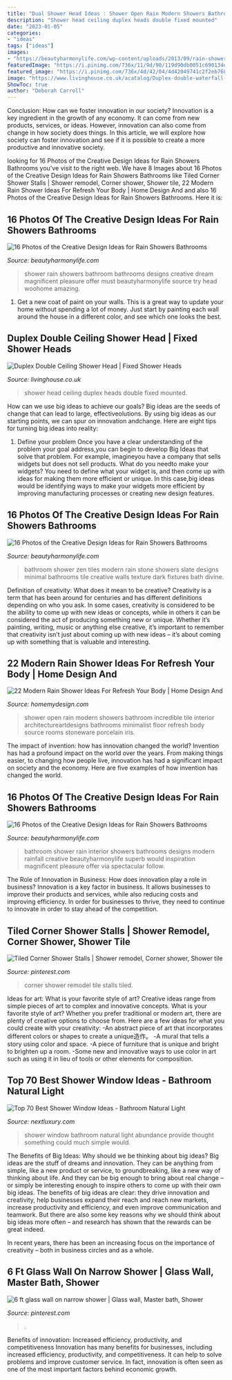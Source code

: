 ```yaml
---
title: "Dual Shower Head Ideas : Shower Open Rain Modern Showers Bathroom Incredible Tile Interior Architectureartdesigns Bathrooms Minimalist Floor Refresh Body Source Rooms Stoneware Porcelain Iris"
description: "Shower head ceiling duplex heads double fixed mounted"
date: "2023-01-05"
categories:
- "ideas"
tags: ["ideas"]
images:
- "https://beautyharmonylife.com/wp-content/uploads/2013/09/rain-shower29ui.jpg"
featuredImage: "https://i.pinimg.com/736x/11/9d/90/119d90db0051c690134dd38803ab9f86--glass-walls-showers.jpg"
featured_image: "https://i.pinimg.com/736x/4d/42/04/4d42049741c2f2eb768baaef47d7f487.jpg"
image: "https://www.livinghouse.co.uk/acatalog/Duplex-double-waterfall-rainfall-ceiling-mounted-shower-head-stainless-steel-UK3H.jpg"
ShowToc: true
author: "Deborah Carroll"
---
```



Conclusion: How can we foster innovation in our society?
Innovation is a key ingredient in the growth of any economy. It can come from new products, services, or ideas. However, innovation can also come from change in how society does things. In this article, we will explore how society can foster innovation and see if it is possible to create a more productive and innovative society.

	

		
looking for 16 Photos of the Creative Design Ideas for Rain Showers Bathrooms you've visit to the right web. We have 8 Images about 16 Photos of the Creative Design Ideas for Rain Showers Bathrooms like Tiled Corner Shower Stalls | Shower remodel, Corner shower, Shower tile, 22 Modern Rain Shower Ideas For Refresh Your Body | Home Design And and also 16 Photos of the Creative Design Ideas for Rain Showers Bathrooms. Here it is:
		
    
## 16 Photos Of The Creative Design Ideas For Rain Showers Bathrooms

<img loading=lazy src="https://beautyharmonylife.com/wp-content/uploads/2013/09/shower-head-rain-52059-4275855-800x1200.jpg" onerror="this.onerror=null;this.src='https://tse1.mm.bing.net/th?id=OIP.4ZGaiiuUTx8cvmV2fAZyNwHaLH&amp;pid=15.1';" alt="16 Photos of the Creative Design Ideas for Rain Showers Bathrooms">

_Source: beautyharmonylife.com_

>shower rain showers bathroom bathrooms designs creative dream magnificent pleasure offer must beautyharmonylife source try head woohome amazing. 

	

1. Get a new coat of paint on your walls. This is a great way to update your home without spending a lot of money. Just start by painting each wall around the house in a different color, and see which one looks the best.

    
## Duplex Double Ceiling Shower Head | Fixed Shower Heads

<img loading=lazy src="https://www.livinghouse.co.uk/acatalog/Duplex-double-waterfall-rainfall-ceiling-mounted-shower-head-stainless-steel-UK3H.jpg" onerror="this.onerror=null;this.src='https://tse4.mm.bing.net/th?id=OIP.RvNq4rAoHKDyZuyndjmlCwHaLH&amp;pid=15.1';" alt="Duplex Double Ceiling Shower Head | Fixed Shower Heads">

_Source: livinghouse.co.uk_

>shower head ceiling duplex heads double fixed mounted. 

	

How can we use big ideas to achieve our goals?
Big ideas are the seeds of change that can lead to large, effectiveolutions. By using big ideas as our starting points, we can spur on innovation andchange. Here are eight tips for turning big ideas into reality:
1. Define your problem
Once you have a clear understanding of the problem your goal address,you can begin to develop Big Ideas that solve that problem. For example, imagineyou have a company that sells widgets but does not sell products. What do you needto make your widgets? You need to define what your widget is, and then come up with ideas for making them more efficient or unique. In this case,big ideas would be identifying ways to make your widgets more efficient by improving manufacturing processes or creating new design features.


    
## 16 Photos Of The Creative Design Ideas For Rain Showers Bathrooms

<img loading=lazy src="https://beautyharmonylife.com/wp-content/uploads/2013/09/thumbs_351076_0_8-5120-modern-bathroom.jpg" onerror="this.onerror=null;this.src='https://tse2.mm.bing.net/th?id=OIP.6s2HOfAKOXr0unBbPyaw5gHaLJ&amp;pid=15.1';" alt="16 Photos of the Creative Design Ideas for Rain Showers Bathrooms">

_Source: beautyharmonylife.com_

>bathroom shower zen tiles modern rain stone showers slate designs minimal bathrooms tile creative walls texture dark fixtures bath divine. 

	

Definition of creativity: What does it mean to be creative?
Creativity is a term that has been around for centuries and has different definitions depending on who you ask. In some cases, creativity is considered to be the ability to come up with new ideas or concepts, while in others it can be considered the act of producing something new or unique. Whether it’s painting, writing, music or anything else creative, it’s important to remember that creativity isn’t just about coming up with new ideas – it’s about coming up with something that is valuable and interesting.

    
## 22 Modern Rain Shower Ideas For Refresh Your Body | Home Design And

<img loading=lazy src="http://homemydesign.com/wp-content/uploads/2016/07/modern-three-rain-shower-ideas.jpg" onerror="this.onerror=null;this.src='https://tse1.mm.bing.net/th?id=OIP.H6gh7PBD2Al_-Mr4-bVXigHaLH&amp;pid=15.1';" alt="22 Modern Rain Shower Ideas For Refresh Your Body | Home Design And">

_Source: homemydesign.com_

>shower open rain modern showers bathroom incredible tile interior architectureartdesigns bathrooms minimalist floor refresh body source rooms stoneware porcelain iris. 

	

The impact of invention: how has innovation changed the world?
Invention has had a profound impact on the world over the years. From making things easier, to changing how people live, innovation has had a significant impact on society and the economy. Here are five examples of how invention has changed the world.

    
## 16 Photos Of The Creative Design Ideas For Rain Showers Bathrooms

<img loading=lazy src="https://beautyharmonylife.com/wp-content/uploads/2013/09/rain-shower29ui.jpg" onerror="this.onerror=null;this.src='https://tse4.mm.bing.net/th?id=OIP.CYdlpiX1x2iXnGiAIr9IiwHaJ4&amp;pid=15.1';" alt="16 Photos of the Creative Design Ideas for Rain Showers Bathrooms">

_Source: beautyharmonylife.com_

>bathroom shower rain interior showers bathrooms designs modern rainfall creative beautyharmonylife superb would inspiration magnificent pleasure offer via spectacular follow. 

	

The Role of Innovation in Business: How does innovation play a role in business?
Innovation is a key factor in business. It allows businesses to improve their products and services, while also reducing costs and improving efficiency. In order for businesses to thrive, they need to continue to innovate in order to stay ahead of the competition.

    
## Tiled Corner Shower Stalls | Shower Remodel, Corner Shower, Shower Tile

<img loading=lazy src="https://i.pinimg.com/736x/4d/42/04/4d42049741c2f2eb768baaef47d7f487.jpg" onerror="this.onerror=null;this.src='https://tse2.mm.bing.net/th?id=OIP.hItrm6-ofNH86UBz5ubqxQHaLH&amp;pid=15.1';" alt="Tiled Corner Shower Stalls | Shower remodel, Corner shower, Shower tile">

_Source: pinterest.com_

>corner shower remodel tile stalls tiled. 

	

Ideas for art: What is your favorite style of art?
Creative ideas range from simple pieces of art to complex and innovative concepts. What is your favorite style of art? Whether you prefer traditional or modern art, there are plenty of creative options to choose from. Here are a few ideas for what you could create with your creativity: 
-An abstract piece of art that incorporates different colors or shapes to create a unique造作。
-A mural that tells a story using color and space.
-A piece of furniture that is unique and bright to brighten up a room.
-Some new and innovative ways to use color in art such as using it in lieu of tools or other elements for composition.

    
## Top 70 Best Shower Window Ideas - Bathroom Natural Light

<img loading=lazy src="http://nextluxury.com/wp-content/uploads/interior-designs-shower-window.jpg" onerror="this.onerror=null;this.src='https://tse3.mm.bing.net/th?id=OIP.laNwKhYPIN9CmNiEO0DpiwAAAA&amp;pid=15.1';" alt="Top 70 Best Shower Window Ideas - Bathroom Natural Light">

_Source: nextluxury.com_

>shower window bathroom natural light abundance provide thought something could much simple would. 

	

The Benefits of Big Ideas: Why should we be thinking about big ideas?
Big ideas are the stuff of dreams and innovation. They can be anything from simple, like a new product or service, to groundbreaking, like a new way of thinking about life. And they can be big enough to bring about real change – or simply be interesting enough to inspire others to come up with their own big ideas.
The benefits of big ideas are clear: they drive innovation and creativity, help businesses expand their reach and reach new markets, increase productivity and efficiency, and even improve communication and teamwork. But there are also some key reasons why we should think about big ideas more often – and research has shown that the rewards can be great indeed.

In recent years, there has been an increasing focus on the importance of creativity – both in business circles and as a whole.

    
## 6 Ft Glass Wall On Narrow Shower | Glass Wall, Master Bath, Shower

<img loading=lazy src="https://i.pinimg.com/736x/11/9d/90/119d90db0051c690134dd38803ab9f86--glass-walls-showers.jpg" onerror="this.onerror=null;this.src='https://tse2.mm.bing.net/th?id=OIP.eledveXStZBj8o-G4Za3pgHaNK&amp;pid=15.1';" alt="6 ft glass wall on narrow shower | Glass wall, Master bath, Shower">

_Source: pinterest.com_

>. 

	

Benefits of innovation: Increased efficiency, productivity, and competitiveness
Innovation has many benefits for businesses, including increased efficiency, productivity, and competitiveness. It can help to solve problems and improve customer service. In fact, innovation is often seen as one of the most important factors behind economic growth.

